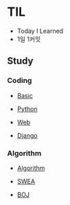 # TIL
- Today I Learned
- 1일 1커밋

## Study

### Coding

- [Basic](https://github.com/Dong-Uri/TIL/blob/master/Basic)

- [Python](https://github.com/Dong-Uri/TIL/tree/master/Python)

- [Web](https://github.com/Dong-Uri/TIL/tree/master/Web)

- [Django](https://github.com/Dong-Uri/TIL/tree/master/Django)

### Algorithm

- [Algorithm](https://github.com/Dong-Uri/TIL/tree/master/Algorithm)

- [SWEA](https://github.com/Dong-Uri/TIL/tree/master/SWEA)

- [BOJ](https://github.com/Dong-Uri/TIL/tree/master/BOJ)
